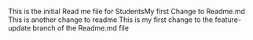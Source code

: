 This is the initial Read me file for StudentsMy
first
Change
to
Readme.md
This
is
another
change
to
readme
This
is
my
first
change
to
the
feature-update
branch
of
the
Readme.md
file
